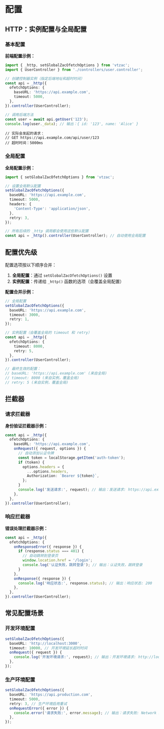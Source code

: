 # 配置

## HTTP：实例配置与全局配置

### 基本配置

**前端配置示例：**

```typescript
import { _http, setGlobalZacOfetchOptions } from 'vtzac';
import { UserController } from './controllers/user.controller';

// 创建控制器实例（指定后端地址和超时时间）
const api = _http({
  ofetchOptions: {
    baseURL: 'https://api.example.com',
    timeout: 5000,
  },
}).controller(UserController);

// 调用后端方法
const user = await api.getUser('123');
console.log(user._data); // 输出：{ id: '123', name: 'Alice' }
```

```
// 实际会发起的请求：
// GET https://api.example.com/api/user/123
// 超时时间：5000ms
```

### 全局配置

**全局配置示例：**

```typescript
import { setGlobalZacOfetchOptions } from 'vtzac';

// 设置全局默认配置
setGlobalZacOfetchOptions({
  baseURL: 'https://api.example.com',
  timeout: 5000,
  headers: {
    'Content-Type': 'application/json',
  },
  retry: 3,
});

// 所有后续的 _http 调用都会使用这些默认配置
const api = _http().controller(UserController); // 自动使用全局配置
```

## 配置优先级

配置选项按以下顺序合并：

1. **全局配置**：通过 `setGlobalZacOfetchOptions()` 设置
2. **实例配置**：传递给 `_http()` 函数的选项（会覆盖全局配置）

**配置合并示例：**

```typescript
// 全局配置
setGlobalZacOfetchOptions({
  baseURL: 'https://api.example.com',
  timeout: 3000,
  retry: 1,
});

// 实例配置（会覆盖全局的 timeout 和 retry）
const api = _http({
  ofetchOptions: {
    timeout: 8000,
    retry: 5,
  },
}).controller(UserController);

// 最终生效的配置：
// baseURL: 'https://api.example.com' (来自全局)
// timeout: 8000 (来自实例，覆盖全局)
// retry: 5 (来自实例，覆盖全局)
```

## 拦截器

### 请求拦截器

**身份验证拦截器示例：**

```typescript
const api = _http({
  ofetchOptions: {
    baseURL: 'https://api.example.com',
    onRequest({ request, options }) {
      // 自动添加认证令牌
      const token = localStorage.getItem('auth-token');
      if (token) {
        options.headers = {
          ...options.headers,
          Authorization: `Bearer ${token}`,
        };
      }
      console.log('发送请求:', request); // 输出：发送请求: https://api.example.com/api/user/123
    },
  },
}).controller(UserController);
```

### 响应拦截器

**错误处理拦截器示例：**

```typescript
const api = _http({
  ofetchOptions: {
    onResponseError({ response }) {
      if (response.status === 401) {
        // 自动跳转到登录页
        window.location.href = '/login';
        console.log('认证失败，跳转登录'); // 输出：认证失败，跳转登录
      }
    },
    onResponse({ response }) {
      console.log('响应状态:', response.status); // 输出：响应状态: 200
    },
  },
}).controller(UserController);
```

## 常见配置场景

### 开发环境配置

```typescript
setGlobalZacOfetchOptions({
  baseURL: 'http://localhost:3000',
  timeout: 10000, // 开发环境延长超时时间
  onRequest({ request }) {
    console.log('开发环境请求:', request); // 输出：开发环境请求: http://localhost:3000/api/user
  },
});
```

### 生产环境配置

```typescript
setGlobalZacOfetchOptions({
  baseURL: 'https://api.production.com',
  timeout: 5000,
  retry: 3, // 生产环境启用重试
  onRequestError({ error }) {
    console.error('请求失败:', error.message); // 输出：请求失败: Network Error
  },
});
```

